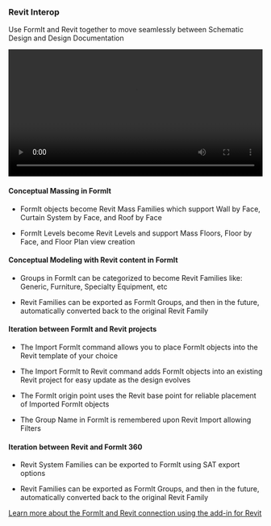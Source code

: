 ### Revit Interop

Use FormIt and Revit together to move seamlessly between Schematic Design and Design Documentation

<video width="100%" controls>
  <source src="Videos/Revit Interop.mp4" type="video/mp4">
</video>

#### Conceptual Massing in FormIt

- FormIt objects become Revit Mass Families which support Wall by Face, Curtain System by Face, and Roof by Face

- FormIt Levels become Revit Levels and support Mass Floors, Floor by Face, and Floor Plan view creation

#### Conceptual Modeling with Revit content in FormIt 

- Groups in FormIt can be categorized to become Revit Families like: Generic, Furniture, Specialty Equipment, etc

- Revit Families can be exported as FormIt Groups, and then in the future, automatically converted back to the original Revit Family

#### Iteration between FormIt and Revit projects

- The Import FormIt command allows you to place FormIt objects into the Revit template of your choice

- The Import FormIt to Revit command adds FormIt objects into an existing Revit project for easy update as the design evolves

- The FormIt origin point uses the Revit base point for reliable placement of Imported FormIt objects

- The Group Name in FormIt is remembered upon Revit Import allowing Filters

#### Iteration between Revit and FormIt 360

- Revit System Families can be exported to FormIt using SAT export options

- Revit Families can be exported as FormIt Groups, and then in the future, automatically converted back to the original Revit Family


[Learn more about the FormIt and Revit connection using the add-in for Revit](http://formit360.autodesk.com/page/formit-360-revit)